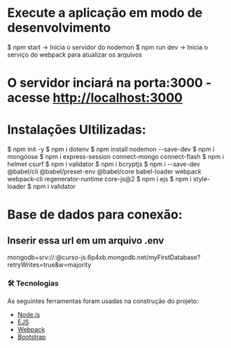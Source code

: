 # Execute a aplicação em modo de desenvolvimento
$ npm start -> Inicia o servidor do nodemon
$ npm run dev -> Inicia o serviço do webpack para atualizar os arquivos

# O servidor inciará na porta:3000 - acesse <http://localhost:3000> 

# Instalações Ultilizadas:
$ npm init -y
$ npm i dotenv 
$ npm install nodemon --save-dev
$ npm i mongoose
$ npm i express-session connect-mongo connect-flash
$ npm i helmet csurf
$ npm i validator
$ npm i bcryptjs
$ npm i --save-dev @babel/cli @babel/preset-env @babel/core babel-loader webpack webpack-cli regenerator-runtime core-js@2
$ npm i ejs
$ npm i style-loader
$ npm i validator

# Base de dados para conexão: 
## Inserir essa url em um arquivo .env
mongodb+srv://<username>:<password>@curso-js.6p4xb.mongodb.net/myFirstDatabase?retryWrites=true&w=majority

### 🛠 Tecnologias

As seguintes ferramentas foram usadas na construção do projeto:

- [Node.js](https://nodejs.org/en/)
- [EJS](https://ejs.co/)
- [Webpack](https://webpack.js.org/)
- [Bootstrap](https://getbootstrap.com/)